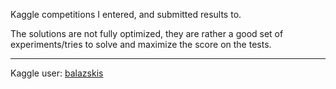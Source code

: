 Kaggle competitions I entered, and submitted results to.

The solutions are not fully optimized, they are rather a good set of experiments/tries to solve and maximize the score on the tests.

---
Kaggle user: [balazskis](https://www.kaggle.com/balazskis)
